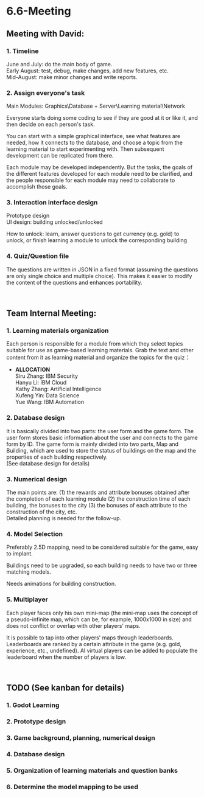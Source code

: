 # 6.6-Meeting
## Meeting with David:

### 1. Timeline
June and July: do the main body of game.  
Early August: test, debug, make changes, add new features, etc.  
Mid-August: make minor changes and write reports.
### 2. Assign everyone's task
Main Modules: Graphics\Database + Server\Learning material\Network  

Everyone starts doing some coding to see if they are good at it or like it, and then decide on each person's task.

You can start with a simple graphical interface, see what features are needed, how it connects to the database, and choose a topic from the learning material to start experimenting with. Then subsequent development can be replicated from there.

Each module may be developed independently. But the tasks, the goals of the different features developed for each module need to be clarified, and the people responsible for each module may need to collaborate to accomplish those goals.


### 3. Interaction interface design
Prototype design  
UI design: building unlocked/unlocked  

How to unlock: learn, answer questions to get currency (e.g. gold) to unlock, or finish learning a module to unlock the corresponding building
### 4. Quiz/Question file
The questions are written in JSON in a fixed format (assuming the questions are only single choice and multiple choice). This makes it easier to modify the content of the questions and enhances portability.  

</br>

## Team Internal Meeting:
### 1. Learning materials organization
Each person is responsible for a module from which they select topics suitable for use as game-based learning materials. Grab the text and other content from it as learning material and organize the topics for the quiz：

- **ALLOCATION**  
Siru Zhang: IBM Security  
Hanyu Li: IBM Cloud  
Kathy Zhang: Artificial Intelligence  
Xufeng Yin: Data Science  
Yue Wang: IBM Automation

### 2. Database design
It is basically divided into two parts: the user form and the game form. The user form stores basic information about the user and connects to the game form by ID. The game form is mainly divided into two parts, Map and Building, which are used to store the status of buildings on the map and the properties of each building respectively.   
(See database design for details)
### 3. Numerical design
The main points are: (1) the rewards and attribute bonuses obtained after the completion of each learning module (2) the construction time of each building, the bonuses to the city (3) the bonuses of each attribute to the construction of the city, etc.   
Detailed planning is needed for the follow-up.
### 4. Model Selection
Preferably 2.5D mapping, need to be considered suitable for the game, easy to implant. 


Buildings need to be upgraded, so each building needs to have two or three matching models.  


Needs animations for building construction.
### 5. Multiplayer
Each player faces only his own mini-map (the mini-map uses the concept of a pseudo-infinite map, which can be, for example, 1000x1000 in size) and does not conflict or overlap with other players' maps.  


It is possible to tap into other players' maps through leaderboards.  
Leaderboards are ranked by a certain attribute in the game (e.g. gold, experience, etc., undefined). AI virtual players can be added to populate the leaderboard when the number of players is low.


</br>

## TODO (See kanban for details)
### 1. Godot Learning
### 2. Prototype design
### 3. Game background, planning, numerical design
### 4. Database design
### 5. Organization of learning materials and question banks
### 6. Determine the model mapping to be used



